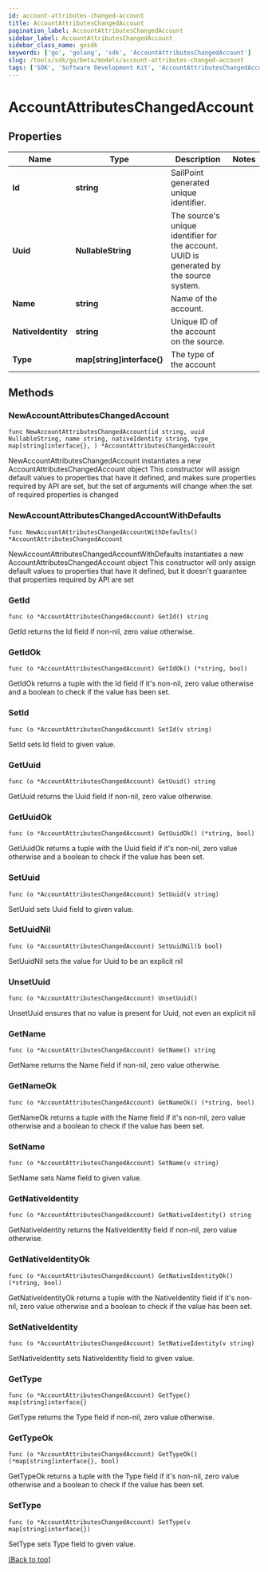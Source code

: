 ```yaml
---
id: account-attributes-changed-account
title: AccountAttributesChangedAccount
pagination_label: AccountAttributesChangedAccount
sidebar_label: AccountAttributesChangedAccount
sidebar_class_name: gosdk
keywords: ['go', 'golang', 'sdk', 'AccountAttributesChangedAccount'] 
slug: /tools/sdk/go/beta/models/account-attributes-changed-account
tags: ['SDK', 'Software Development Kit', 'AccountAttributesChangedAccount']
---
```


# AccountAttributesChangedAccount

## Properties

Name | Type | Description | Notes
------------ | ------------- | ------------- | -------------
**Id** | **string** | SailPoint generated unique identifier. | 
**Uuid** | **NullableString** | The source&#39;s unique identifier for the account. UUID is generated by the source system. | 
**Name** | **string** | Name of the account. | 
**NativeIdentity** | **string** | Unique ID of the account on the source. | 
**Type** | **map[string]interface{}** | The type of the account | 

## Methods

### NewAccountAttributesChangedAccount

`func NewAccountAttributesChangedAccount(id string, uuid NullableString, name string, nativeIdentity string, type_ map[string]interface{}, ) *AccountAttributesChangedAccount`

NewAccountAttributesChangedAccount instantiates a new AccountAttributesChangedAccount object
This constructor will assign default values to properties that have it defined,
and makes sure properties required by API are set, but the set of arguments
will change when the set of required properties is changed

### NewAccountAttributesChangedAccountWithDefaults

`func NewAccountAttributesChangedAccountWithDefaults() *AccountAttributesChangedAccount`

NewAccountAttributesChangedAccountWithDefaults instantiates a new AccountAttributesChangedAccount object
This constructor will only assign default values to properties that have it defined,
but it doesn't guarantee that properties required by API are set

### GetId

`func (o *AccountAttributesChangedAccount) GetId() string`

GetId returns the Id field if non-nil, zero value otherwise.

### GetIdOk

`func (o *AccountAttributesChangedAccount) GetIdOk() (*string, bool)`

GetIdOk returns a tuple with the Id field if it's non-nil, zero value otherwise
and a boolean to check if the value has been set.

### SetId

`func (o *AccountAttributesChangedAccount) SetId(v string)`

SetId sets Id field to given value.


### GetUuid

`func (o *AccountAttributesChangedAccount) GetUuid() string`

GetUuid returns the Uuid field if non-nil, zero value otherwise.

### GetUuidOk

`func (o *AccountAttributesChangedAccount) GetUuidOk() (*string, bool)`

GetUuidOk returns a tuple with the Uuid field if it's non-nil, zero value otherwise
and a boolean to check if the value has been set.

### SetUuid

`func (o *AccountAttributesChangedAccount) SetUuid(v string)`

SetUuid sets Uuid field to given value.


### SetUuidNil

`func (o *AccountAttributesChangedAccount) SetUuidNil(b bool)`

 SetUuidNil sets the value for Uuid to be an explicit nil

### UnsetUuid
`func (o *AccountAttributesChangedAccount) UnsetUuid()`

UnsetUuid ensures that no value is present for Uuid, not even an explicit nil
### GetName

`func (o *AccountAttributesChangedAccount) GetName() string`

GetName returns the Name field if non-nil, zero value otherwise.

### GetNameOk

`func (o *AccountAttributesChangedAccount) GetNameOk() (*string, bool)`

GetNameOk returns a tuple with the Name field if it's non-nil, zero value otherwise
and a boolean to check if the value has been set.

### SetName

`func (o *AccountAttributesChangedAccount) SetName(v string)`

SetName sets Name field to given value.


### GetNativeIdentity

`func (o *AccountAttributesChangedAccount) GetNativeIdentity() string`

GetNativeIdentity returns the NativeIdentity field if non-nil, zero value otherwise.

### GetNativeIdentityOk

`func (o *AccountAttributesChangedAccount) GetNativeIdentityOk() (*string, bool)`

GetNativeIdentityOk returns a tuple with the NativeIdentity field if it's non-nil, zero value otherwise
and a boolean to check if the value has been set.

### SetNativeIdentity

`func (o *AccountAttributesChangedAccount) SetNativeIdentity(v string)`

SetNativeIdentity sets NativeIdentity field to given value.


### GetType

`func (o *AccountAttributesChangedAccount) GetType() map[string]interface{}`

GetType returns the Type field if non-nil, zero value otherwise.

### GetTypeOk

`func (o *AccountAttributesChangedAccount) GetTypeOk() (*map[string]interface{}, bool)`

GetTypeOk returns a tuple with the Type field if it's non-nil, zero value otherwise
and a boolean to check if the value has been set.

### SetType

`func (o *AccountAttributesChangedAccount) SetType(v map[string]interface{})`

SetType sets Type field to given value.



[[Back to top]](#) 


